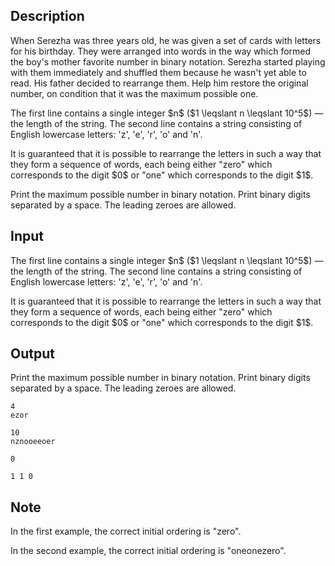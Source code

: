 ## Description

<div><p>When Serezha was three years old, he was given a set of cards with letters for his birthday. They were arranged into words in the way which formed the boy's mother favorite number in binary notation. Serezha started playing with them immediately and shuffled them because he wasn't yet able to read. His father decided to rearrange them. Help him restore the original number, on condition that it was the maximum possible one. </p></div><div class="input-specification"><p>The first line contains a single integer $n$ ($1 \leqslant n \leqslant 10^5$)&nbsp;— the length of the string. The second line contains a string consisting of English lowercase letters: '<span class="tex-font-style-tt">z</span>', '<span class="tex-font-style-tt">e</span>', '<span class="tex-font-style-tt">r</span>', '<span class="tex-font-style-tt">o</span>' and '<span class="tex-font-style-tt">n</span>'.</p><p>It is guaranteed that it is possible to rearrange the letters in such a way that they form a sequence of words, each being either "<span class="tex-font-style-tt">zero</span>" which corresponds to the digit $0$ or "<span class="tex-font-style-tt">one</span>" which corresponds to the digit $1$.</p></div><div class="output-specification"><p>Print the maximum possible number in binary notation. Print binary digits separated by a space. The leading zeroes are allowed.</p></div>

## Input

<p>The first line contains a single integer $n$ ($1 \leqslant n \leqslant 10^5$)&nbsp;— the length of the string. The second line contains a string consisting of English lowercase letters: '<span class="tex-font-style-tt">z</span>', '<span class="tex-font-style-tt">e</span>', '<span class="tex-font-style-tt">r</span>', '<span class="tex-font-style-tt">o</span>' and '<span class="tex-font-style-tt">n</span>'.</p><p>It is guaranteed that it is possible to rearrange the letters in such a way that they form a sequence of words, each being either "<span class="tex-font-style-tt">zero</span>" which corresponds to the digit $0$ or "<span class="tex-font-style-tt">one</span>" which corresponds to the digit $1$.</p>

## Output

<p>Print the maximum possible number in binary notation. Print binary digits separated by a space. The leading zeroes are allowed.</p>





```input1
4
ezor
```




```input2
10
nznooeeoer
```




```output1
0
```




```output2
1 1 0
```



## Note

<p>In the first example, the correct initial ordering is "<span class="tex-font-style-tt">zero</span>".</p><p>In the second example, the correct initial ordering is "<span class="tex-font-style-tt">oneonezero</span>".</p>
